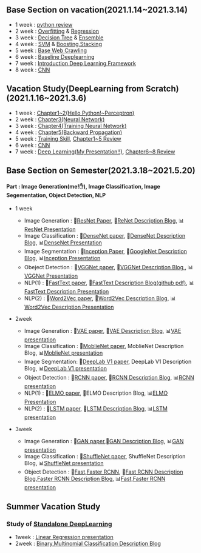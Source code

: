 ## Base Section on vacation(2021.1.14~2021.3.14)
 - 1 week : <a href='https://github.com/winston1214/BOAZ/blob/master/Base_Section/1week/BOAZ%2016%EA%B8%B0%20%EB%B6%84%EC%84%9D(1%EC%A3%BC%EC%B0%A8).ipynb'>python review</a>
 - 2 week : <a href='https://github.com/winston1214/BOAZ/blob/master/Base_Section/2week/Overfitting.pdf'>Overfitting</a> & <a href='https://github.com/winston1214/BOAZ/blob/master/Base_Section/2week/%ED%9A%8C%EA%B7%80.pdf'>Regression</a>
 - 3 week : <a href='https://github.com/winston1214/BOAZ/blob/master/Base_Section/3week/16%EA%B8%B0%20%EB%B2%A0%EC%9D%B4%EC%8A%A4%203%EC%A3%BC%EC%B0%A8%20%EB%B0%9C%ED%91%9C%20_%20decisiontree%20_%2015%EA%B8%B0%20%EB%B6%84%EC%84%9D%20%EC%9D%B4%EC%9C%A4%EC%A0%95.pdf'>Decision Tree</a> & <a href='https://github.com/winston1214/BOAZ/blob/master/Base_Section/3week/16%EA%B8%B0%20%EB%B6%84%EC%84%9D%203%EC%A3%BC%EC%B0%A8%20%EC%84%B8%EC%85%98%20%EB%B0%9C%ED%91%9C-2.pdf'>Ensemble</a>
 - 4 week : <a href='https://github.com/winston1214/BOAZ/blob/master/Base_Section/4week/%EB%B6%84%EC%84%9Dbase_SVM.pdf'>SVM</a> & <a href='https://github.com/winston1214/BOAZ/blob/master/Base_Section/4week/%EB%B6%84%EC%84%9Dbase_Boosting%2CStacking.pdf'>Boosting,Stacking</a>
 - 5 week : <a href='https://github.com/winston1214/BOAZ/blob/master/Base_Section/5week/210208%EA%B3%B5%EB%8F%99%EC%84%B8%EC%85%98_%ED%81%AC%EB%A1%A4%EB%A7%81.pdf'>Base Web Crawling</a>
 - 6 week : <a href='https://github.com/winston1214/BOAZ/blob/master/Base_Section/6week/%EB%94%A5%EB%9F%AC%EB%8B%9D%20%EA%B8%B0%EC%B4%88.pdf'>Baseline Deeplearning</a>
 - 7 week : <a href='https://github.com/winston1214/BOAZ/blob/master/Base_Section/7week/Introduction%20to%20DL%20Framework_210225_192005.pdf'>Introduction Deep Learning Framework</a>
 - 8 week : <a href='https://github.com/winston1214/BOAZ/blob/master/Base_Section/8week/CNN.pdf'>CNN</a>
 ## Vacation Study(DeepLearning from Scratch)(2021.1.16~2021.3.6)
 - 1 week : <a href='https://github.com/winston1214/BOAZ/blob/master/Study-DL_from_scratch/1week/1week-Chapter1-2.pdf'>Chapter1~2(Hello Python!~Perceptron)</a>
 - 2 week : <a href='https://github.com/winston1214/BOAZ/blob/master/Study-DL_from_scratch/2week/%EB%B0%91%EB%B0%94%EB%8B%A5%20%EB%94%A5%EB%9F%AC%EB%8B%9D%202%EC%A3%BC%EC%B0%A8%20%EC%8B%A0%EA%B2%BD%EB%A7%9D.pdf'>Chapter3(Neural Network)</a>
 - 3 week : <a href='https://github.com/winston1214/BOAZ/blob/master/Study-DL_from_scratch/3week/3%EC%A3%BC%EC%B0%A8%20%EA%B9%80%EC%98%81%EC%9D%80_4%EC%9E%A5%20%EC%8B%A0%EA%B2%BD%EB%A7%9D%20%ED%95%99%EC%8A%B5.pdf'>Chapter4(Training Neural Network)</a>
 - 4 week : <a href='https://github.com/winston1214/BOAZ/blob/master/Study-DL_from_scratch/4week/4%EC%A3%BC%EC%B0%A8%20%EB%82%A8%EC%9C%A0%EC%A7%80-5%EC%9E%A5.pdf'>Chapter5(Backward Propagation)</a>
 - 5 week : <a href='https://github.com/winston1214/BOAZ/blob/master/Study-DL_from_scratch/5week/5%EC%A3%BC%EC%B0%A8_6%EC%9E%A5_%EA%B3%BD%EB%AF%BC%EC%A7%80.pdf'>Training Skill</a>, <a href='https://github.com/winston1214/BOAZ/blob/master/Study-DL_from_scratch/5week/%EC%8A%A4%ED%84%B0%EB%94%945%EC%A3%BC%EC%B0%A8_%EC%A0%84%EB%B0%98%EB%B6%80%EC%A0%95%EB%A6%AC(%EA%B9%80%EC%9C%A0%EC%A7%84).pdf'>Chapter1~5 Review</a>
 - 6 week : <a href='https://github.com/winston1214/BOAZ/tree/master/Study-DL_from_scratch/6week'>CNN</a>
 - 7 week : <a href='https://github.com/winston1214/BOAZ/blob/master/Study-DL_from_scratch/7week/Chapter8_Presentation.pdf'>Deep Learning(My Presentation!!)</a>, <a href='https://github.com/winston1214/BOAZ/blob/master/Study-DL_from_scratch/7week/%ED%9B%84%EB%B0%98%EB%B6%80%EC%A0%95%EB%A6%AC.pdf'>Chapter6~8 Review</a>
 
## Base Section on Semester(2021.3.18~2021.5.20)
#### Part : Image Generation(me!✋), Image Classification, Image Segementation, Object Detection, NLP
- 1 week 
  - Image Generation : 📖<a href='https://github.com/winston1214/BOAZ/blob/master/Paper_Review/Image_Generation/1week/paper/Deep%20Residual%20Learning%20for%20Image%20Recognition(ResNet).pdf'>ResNet Paper</a>, 💬<a href='https://bigdata-analyst.tistory.com/263'>ReNet Description Blog</a>, 📊<a href='https://github.com/winston1214/BOAZ/blob/master/Paper_Review/Image_Generation/1week/presentation/ResNet_presentation.pdf'>ResNet Presentation</a>
  - Image Classification : 📖<a href='https://github.com/winston1214/BOAZ/blob/master/Paper_Review/Image_Classification/1week/Densely%20Connected%20Convolutional%20Networks.pdf'>DenseNet paper</a>, 💬<a href='https://holygangsky.tistory.com/3'>DenseNet Description Blog</a>, 📊<a href='https://github.com/winston1214/BOAZ/blob/master/Paper_Review/Image_Classification/1week/Densenet%20%EB%B0%9C%ED%91%9C.pdf'>DenseNet Presentation</a>
  - Image Segmentation : 📖<a href='https://github.com/winston1214/BOAZ/blob/master/Paper_Review/Image_Segmentation/1week/paper/Going%20Deeper%20with%20Convolutions.pdf'>Inception Paper</a>, 💬<a href='https://bigdata-ha.tistory.com/14'>GoogleNet Description Blog</a>, 📊<a href='https://github.com/winston1214/BOAZ/blob/master/Paper_Review/Image_Segmentation/1week/presentation/Going%20Deeper%20into%20Convolution.pdf'>Inception Presentation</a>
  - Obeject Detection : 📖<a href='https://github.com/winston1214/BOAZ/blob/master/Paper_Review/Object_Detection/1week/paper/Very%20Deep%20Convolution%20networks%20for%20large%20scale%20image%20recognition.pdf'>VGGNet paper</a>, 💬<a href='https://ysbstudy.tistory.com/7?category=848311'>VGGNet Description Blog </a>, 📊<a href='https://github.com/winston1214/BOAZ/blob/master/Paper_Review/Object_Detection/1week/presentation/Detection_VGG%20%EB%85%BC%EB%AC%B8%EB%A6%AC%EB%B7%B0.pdf'>VGGNet Presentation</a>
  - NLP(1) : 📖<a href='https://github.com/winston1214/BOAZ/blob/master/Paper_Review/NLP/1week/paper/Enriching%20Word%20Vectors%20with%20Subword%20Information.pdf'>FastText paper</a>, 💬<a href=https://github.com/hello-im-yj/Boaz-Paper/blob/main/nlp/FastText-Enriching_Word_Vectors_with_Subword_Information.pdf>FastText Description Blog(github pdf)</a>, 📊<a href='https://github.com/winston1214/BOAZ/blob/master/Paper_Review/NLP/1week/presentation/FastText.pdf'>FastText Description Presentation</a>
  - NLP(2) : 📖<a href='https://github.com/winston1214/BOAZ/blob/master/Paper_Review/NLP/1week/paper/Efficient%20Estimation%20of%20Word%20Representations%20in%20Vecotr%20Space.pdf'>Word2Vec paper</a>, 💬<a href='https://hul980.tistory.com/35'>Word2Vec Description Blog</a>, 📊<a href='https://github.com/winston1214/BOAZ/blob/master/Paper_Review/NLP/1week/presentation/Efficient%20Estimation%20of%20Word%20Representations%20in%20Vector%20Space.pdf'>Word2Vec Description Presentation</a>

- 2week
  - Image Generation : 📖<a href='https://github.com/winston1214/BOAZ/blob/master/Paper_Review/Image_Generation/2week/paper/Auto-Encoding%20Variational%20Bayes.pdf'>VAE paper</a>, 💬<a href='https://bigdata-analyst.tistory.com/263?category=883085'>VAE Description Blog</a>, 📊<a href='https://github.com/winston1214/BOAZ/blob/master/Paper_Review/Image_Generation/2week/presentation/VAE_presentation.pdf'>VAE presentation</a>
  - Image Classification : 📖<a href='https://github.com/winston1214/BOAZ/blob/master/Paper_Review/Image_Classification/2week/paper/MoblieNet.pdf'>MoblieNet paper</a>, MoblieNet Description Blog, 📊<a href='https://github.com/winston1214/BOAZ/blob/master/Paper_Review/Image_Classification/2week/presentation/MobileNets_presentation.pdf'>MoblieNet presentation</a>
  - Image Segmentation: 📖<a href='https://github.com/winston1214/BOAZ/blob/master/Paper_Review/Image_Segmentation/2week/paper/DeepLab%20V1.pdf'>DeepLab V1 paper</a>, DeepLab V1 Description Blog, 📊<a href='https://github.com/winston1214/BOAZ/blob/master/Paper_Review/Image_Segmentation/2week/presentation/Boaz_DeepLab%20V1.pdf'>DeepLab V1 presentation</a>
  - Object Detection : 📖<a href='https://github.com/winston1214/BOAZ/blob/master/Paper_Review/Object_Detection/2week/paper/RCNN.pdf'>RCNN paper</a>, 💬<a href='https://dbxminz.tistory.com/19?category=933730'>RCNN Description Blog</a>, 📊<a href='https://github.com/winston1214/BOAZ/blob/master/Paper_Review/Object_Detection/2week/presentation/R-CNN.pdf'>RCNN presentation</a>
  - NLP(1) : 📖<a href='https://github.com/winston1214/BOAZ/blob/master/Paper_Review/NLP/2week/paper/Deep%20contextualized%20word%20representations.pdf'>ELMO paper</a>, 💬ELMO Description Blog, 📊<a href='https://github.com/winston1214/BOAZ/blob/master/Paper_Review/NLP/2week/presentation/NLP_ELMO.pdf'>ELMO Presentation</a>
  - NLP(2) : 📖<a href='https://github.com/winston1214/BOAZ/blob/master/Paper_Review/NLP/2week/paper/Long%20Short%20Term%20Memory.pdf'>LSTM paper</a>, 💬<a href='https://hul980.tistory.com/37?category=933859'>LSTM Description Blog</a>, 📊<a href='https://github.com/winston1214/BOAZ/blob/master/Paper_Review/NLP/2week/presentation/LSTM_presentation.pdf'>LSTM presentation</a>

- 3week
  - Image Generation : 📖<a href='https://github.com/winston1214/BOAZ/blob/master/Paper_Review/Image_Generation/3week/paper/Generative%20Adversarial%20Nets.pdf'>GAN paper</a>,💬<a href='https://bigdata-analyst.tistory.com/264'>GAN Description Blog</a>, 📊<a href='https://github.com/winston1214/BOAZ/blob/master/Paper_Review/Image_Generation/3week/presentation/GAN%20presentation.pdf'>GAN presentation</a>
  - Image Classification : 📖<a href='https://github.com/winston1214/BOAZ/blob/master/Paper_Review/Image_Classification/3week/paper/ShuffleNet.pdf'>ShuffleNet paper</a>, ShuffleNet Description Blog, 📊<a href='https://github.com/winston1214/BOAZ/blob/master/Paper_Review/Image_Classification/3week/presentation/ShuffleNet%20%EB%B0%9C%ED%91%9C.pdf'>ShuffleNet presentation</a>
  - Object Detection : 📖<a href='https://github.com/winston1214/BOAZ/tree/master/Paper_Review/Object_Detection/3week/paper'>Fast,Faster RCNN</a>, 💬<a href='https://dbxminz.tistory.com/28?category=933730'>Fast RCNN Description Blog</a>,<a href='https://dbxminz.tistory.com/29?category=933730'>Faster RCNN Description Blog</a>, 📊<a href='https://github.com/winston1214/BOAZ/blob/master/Paper_Review/Object_Detection/3week/presentation/Fast%20R-CNN_Faster%20R-CNN_presentation.pdf'>Fast,Faster RCNN presentation</a>

## Summer Vacation Study
### Study of <a href='https://www.youtube.com/playlist?list=PLSAJwo7mw8jn8iaXwT4MqLbZnS-LJwnBd'>Standalone DeepLearning</a>
- 1week : <a href='https://github.com/winston1214/BOAZ/blob/master/Study_Summer_vacation/1week/1%EC%A3%BC%EC%B0%A8(2%2C%203%2C%204)_%EA%B3%BD%EB%AF%BC%EC%A7%80.pdf'>Linear Regression presentation</a>
- 2week : <a href='https://bigdata-analyst.tistory.com/272'>Binary,Multinomial Classification Description Blog</a>

